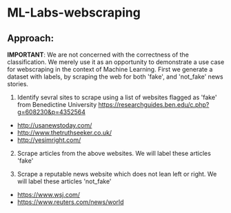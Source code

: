 # ML-Labs-webscraping

## Approach:

__IMPORTANT__: We are not concerned with the correctness of the classification. We merely use it as an opportunity to demonstrate a use case for webscraping in the context of Machine Learning.
First we generate a dataset with labels, by scraping the web for both 'fake', and 'not_fake' news stories.    

1. Identify sevral sites to scrape using a list of websites flagged as 'fake' from Benedictine University
https://researchguides.ben.edu/c.php?g=608230&p=4352564

* http://usanewstoday.com/
* http://www.thetruthseeker.co.uk/
* http://yesimright.com/

2. Scrape articles from the above websites. We will label these articles 'fake'

3. Scrape a reputable news website which does not lean left or right. We will label these articles 'not_fake'

* https://www.wsj.com/
* https://www.reuters.com/news/world

